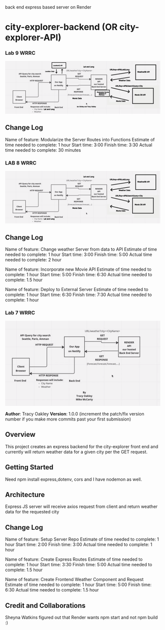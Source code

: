 
back end express based server on Render

# city-explorer-backend (OR city-explorer-API)

### Lab 9 WRRC

![Lab 9 WRRC](/imgs/Lab9WRRC.png)

## Change Log

Name of feature: Modularize the Server Routes into Functions
Estimate of time needed to complete: 1 hour
Start time: 3:00
Finish time: 3:30
Actual time needed to complete: 30 minutes


### LAB 8 WRRC

![LAB 8 WRRC](/imgs/Lab8WRRC.png)

## Change Log

Name of feature: Change weather Server from data to API
Estimate of time needed to complete: 1 hour
Start time: 3:00
Finish time: 5:00
Actual time needed to complete: 2 hour

Name of feature: Incorporate new Movie API
Estimate of time needed to complete: 1 hour
Start time: 5:00
Finish time: 6:30
Actual time needed to complete: 1.5 hour

Name of feature: Deploy to External Server
Estimate of time needed to complete: 1 hour
Start time: 6:30
Finish time: 7:30
Actual time needed to complete: 1 hour




### Lab 7 WRRC

![LAB 7 WRRC](/imgs/Lab7WRRCFixed.png)

**Author**: Tracy Oakley
**Version**: 1.0.0 (increment the patch/fix version number if you make more commits past your first submission)

## Overview
This project creates an express backend for the city-explorer front end and currently will return weather data for a given city per the GET request.

## Getting Started
Need npm install express,dotenv, cors and I have nodemon as well.

## Architecture
Express JS server will receive axios request from client and return weather data for the requested city

## Change Log

Name of feature: Setup Server Repo
Estimate of time needed to complete: 1 hour
Start time: 2:00
Finish time: 3:00
Actual time needed to complete: 1 hour

Name of feature: Create Express Routes
Estimate of time needed to complete: 1 hour
Start time: 3:30
Finish time: 5:00
Actual time needed to complete: 1.5 hour

Name of feature: Create Frontend Weather Component and Request
Estimate of time needed to complete: 1 hour
Start time: 5:00
Finish time: 6:30
Actual time needed to complete: 1.5 hour

<!-- Use this area to document the iterative changes made to your application as each feature is successfully implemented. Use time stamps. Here's an example:

01-01-2001 4:59pm - Application now has a fully-functional express server, with a GET route for the location resource. -->

## Credit and Collaborations
<!-- Give credit (and a link) to other people or resources that helped you build this application. -->

Sheyna Watkins figured out that Render wants npm start and not npm build :)
